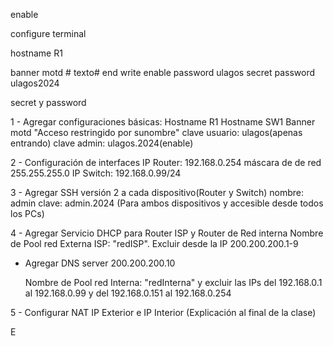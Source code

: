enable

configure terminal

hostname R1

banner motd # texto#
end
write
enable password ulagos
secret password ulagos2024



secret y password



1 - Agregar configuraciones básicas:
Hostname R1
        Hostname SW1
        Banner motd "Acceso restringido por sunombre"
clave usuario: ulagos(apenas entrando)
clave admin: ulagos.2024(enable)

2 - Configuración de interfaces
    IP Router: 192.168.0.254 máscara de de red 255.255.255.0
    IP Switch: 192.168.0.99/24

3 - Agregar SSH versión 2 a cada dispositivo(Router y Switch)
nombre: admin clave: admin.2024
(Para ambos dispositivos y accesible desde todos los PCs)
 
4 - Agregar Servicio DHCP para Router ISP y Router de Red interna
    Nombre de Pool red Externa ISP: "redISP". Excluir desde la IP        200.200.200.1-9
  - Agregar DNS server 200.200.200.10

    Nombre de Pool red Interna: "redInterna" y excluir las IPs del 192.168.0.1 al 192.168.0.99 y del 192.168.0.151 al 192.168.0.254

5 - Configurar NAT
    IP Exterior  e IP Interior
 (Explicación al final de la clase)


E



